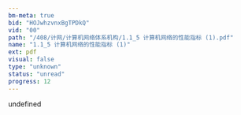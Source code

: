 ```yaml
---
bm-meta: true
bid: "HOJwhzvnxBgTPDkQ"
vid: "00"
path: "/408/计网/计算机网络体系机构/1.1_5 计算机网络的性能指标 (1).pdf"
name: "1.1_5 计算机网络的性能指标 (1)"
ext: pdf
visual: false
type: "unknown"
status: "unread"
progress: 12
---
```

undefined